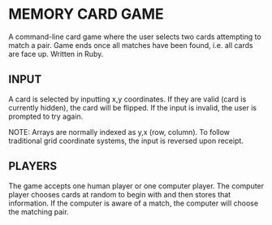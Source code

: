 # MEMORY CARD GAME

A command-line card game where the user selects two cards attempting to match a pair. Game ends once all matches have been found, i.e. all cards are face up. Written in Ruby.

## INPUT

A card is selected by inputting x,y coordinates. If they are valid (card is currently hidden), the card will be flipped. If the input is invalid, the user is prompted to try again.

NOTE: Arrays are normally indexed as y,x (row, column). To follow traditional grid coordinate systems, the input is reversed upon receipt.

## PLAYERS

The game accepts one human player or one computer player. The computer player chooses cards at random to begin with and then stores that information. If the computer is aware of a match, the computer will choose the matching pair.